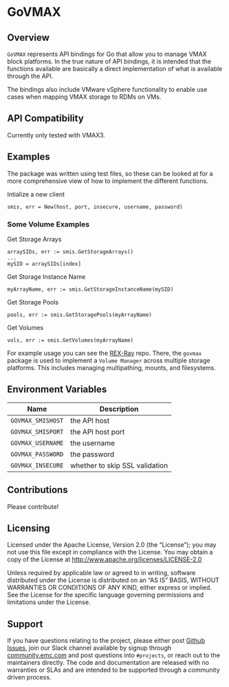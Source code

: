 # GoVMAX

## Overview
```GoVMAX``` represents API bindings for Go that allow you to manage VMAX
block platforms.  In the true nature of API bindings, it is intended that the
functions available are basically a direct implementation of what is available
through the API.  

The bindings also include VMware vSphere functionality to enable use cases
when mapping VMAX storage to RDMs on VMs.

## API Compatibility
Currently only tested with VMAX3.

## Examples
The package was written using test files, so these can be looked at for a more
comprehensive view of how to implement the different functions.

Intialize a new client

    smis, err = New(host, port, insecure, username, password)


### Some Volume Examples

Get Storage Arrays

    arraySIDs, err := smis.GetStorageArrays()
	...
	mySID = arraySIDs[index]

Get Storage Instance Name

    myArrayName, err := smis.GetStorageInstanceName(mySID)

Get Storage Pools

    pools, err := smis.GetStoragePools(myArrayName)


Get Volumes

    vols, err := smis.GetVolumes(myArrayName)



For example usage you can see the [REX-Ray](https://github.com/emccode/rexray)
repo.  There, the ```govmax``` package is used to implement a
```Volume Manager``` across multiple storage platforms. This includes managing
multipathing, mounts, and filesystems.

## Environment Variables
Name | Description
---- | -----------
`GOVMAX_SMISHOST` | the API host
`GOVMAX_SMISPORT` | the API host port
`GOVMAX_USERNAME` | the username
`GOVMAX_PASSWORD` | the password
`GOVMAX_INSECURE` | whether to skip SSL validation

## Contributions
Please contribute!

Licensing
---------
Licensed under the Apache License, Version 2.0 (the “License”); you may not use
this file except in compliance with the License. You may obtain a copy of the
License at <http://www.apache.org/licenses/LICENSE-2.0>

Unless required by applicable law or agreed to in writing, software distributed
under the License is distributed on an “AS IS” BASIS, WITHOUT WARRANTIES OR
CONDITIONS OF ANY KIND, either express or implied. See the License for the
specific language governing permissions and limitations under the License.

Support
-------
If you have questions relating to the project, please either post
[Github Issues](https://github.com/emccode/govmax/issues), join our
Slack channel available by signup through
[community.emc.com](https://community.emccode.com) and post questions into
`#projects`, or reach out to the maintainers directly.  The code and
documentation are released with no warranties or SLAs and are intended to be
supported through a community driven process.
